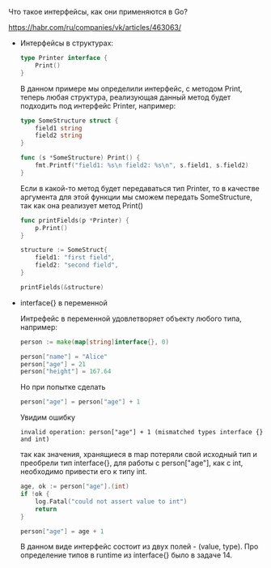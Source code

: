 Что такое интерфейсы, как они применяются в Go?

https://habr.com/ru/companies/vk/articles/463063/

* Интерфейсы в структурах:

    ```go
    type Printer interface {
        Print()
    }
    ```

    В данном примере мы определили интерфейс, с методом Print, теперь любая структура, 
    реализующая данный метод будет подходить под интерфейс Printer, например:

    ```go
    type SomeStructure struct {
        field1 string
        field2 string
    }

    func (s *SomeStructure) Print() {
        fmt.Printf("field1: %s\n field2: %s\n", s.field1, s.field2)
    }

    ```

    Если в какой-то метод будет передаваться тип Printer, то в качестве аргумента для 
    этой функции мы сможем передать SomeStructure, так как она реализует метод Print()

    ```go
    func printFields(p *Printer) {
        p.Print()
    }

    structure := SomeStruct{
        field1: "first field",
        field2: "second field",
    }

    printFields(&structure)

    ```

* interface{} в переменной

    Интрефейс в переменной удовлетворяет объекту любого типа, например:
    ```go
    person := make(map[string]interface{}, 0)

    person["name"] = "Alice"
    person["age"] = 21
    person["height"] = 167.64
    ```

    Но при попытке сделать
    ```go
    person["age"] = person["age"] + 1
    ```
    Увидим ошибку
    ```
    invalid operation: person["age"] + 1 (mismatched types interface {} and int)
    ```
    так как значения, хранящиеся в map потеряли свой исходный тип и преобрели тип interface{}, для работы с person["age"], как с int, необходимо привести его к типу int.
    ```go
    age, ok := person["age"].(int)
    if !ok {
        log.Fatal("could not assert value to int")
        return
    }

    person["age"] = age + 1
    ```

    В данном виде интерфейс состоит из двух полей - (value, type). Про определение типов в runtime из interface{} было в задаче 14.
